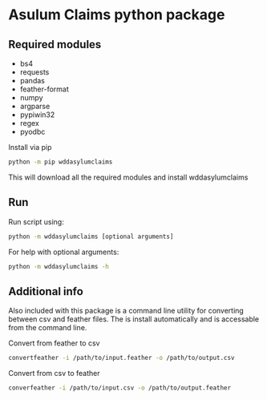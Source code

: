 # Asulum Claims python package

## Required modules

- bs4
- requests
- pandas
- feather-format
- numpy
- argparse
- pypiwin32
- regex
- pyodbc

Install via pip

```bash
python -m pip wddasylumclaims
```

This will download all the required modules and install wddasylumclaims

## Run

Run script using:

```bash
python -m wddasylumclaims [optional arguments]
```

For help with optional arguments:

```bash
python -m wddasylumclaims -h
```
## Additional info

Also included with this package is a command line utility for converting between csv and feather files.
The is install automatically and is accessable from the command line.

Convert from feather to csv
```bash
convertfeather -i /path/to/input.feather -o /path/to/output.csv
```

Convert from csv to feather
```bash
converfeather -i /path/to/input.csv -o /path/to/output.feather
```

